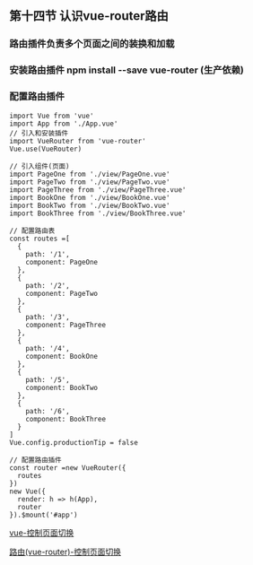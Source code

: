 ## 第十四节 认识vue-router路由

### 路由插件负责多个页面之间的装换和加载

### 安装路由插件 npm install --save vue-router (生产依赖)

### 配置路由插件  

~~~
import Vue from 'vue'
import App from './App.vue'
// 引入和安装插件
import VueRouter from 'vue-router'
Vue.use(VueRouter)

// 引入组件(页面)
import PageOne from './view/PageOne.vue'
import PageTwo from './view/PageTwo.vue'
import PageThree from './view/PageThree.vue'
import BookOne from './view/BookOne.vue'
import BookTwo from './view/BookTwo.vue'
import BookThree from './view/BookThree.vue'

// 配置路由表
const routes =[
  {
    path: '/1',
    component: PageOne
  },
  {
    path: '/2',
    component: PageTwo
  },
  {
    path: '/3',
    component: PageThree
  },
  {
    path: '/4',
    component: BookOne
  },
  {
    path: '/5',
    component: BookTwo
  },
  {
    path: '/6',
    component: BookThree
  }
]
Vue.config.productionTip = false

// 配置路由插件
const router =new VueRouter({
  routes
})
new Vue({
  render: h => h(App),
  router
}).$mount('#app')
~~~

[vue-控制页面切换](./page)

[路由(vue-router)-控制页面切换](./page-router)
